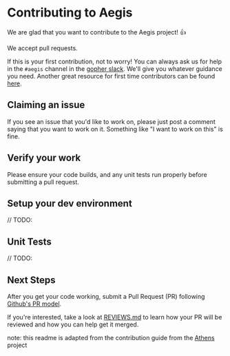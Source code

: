 # Contributing to Aegis
We are glad that you want to contribute to the Aegis project! 👍

We accept pull requests.

If this is your first contribution, not to worry! You can always ask us for help in the `#aegis` channel in the [gopher slack](https://invite.slack.golangbridge.org/). We'll give you whatever guidance you need. Another great resource for first time contributors can be found [here](https://github.com/firstcontributions/first-contributions/blob/master/README.md).

## Claiming an issue
If you see an issue that you'd like to work on, please just post a comment saying that you want to work on it. Something like "I want to work on this" is fine.

## Verify your work
Please ensure your code builds, and any unit tests run properly before submitting a pull request.

## Setup your dev environment
// TODO: 

## Unit Tests
// TODO: 

## Next Steps

After you get your code working, submit a Pull Request (PR) following 
[Github's PR model](https://help.github.com/articles/about-pull-requests/).

If you're interested, take a look at [REVIEWS.md](REVIEWS.md) to learn how
your PR will be reviewed and how you can help get it merged.

note: this readme is adapted from the contribution guide from the [Athens](https://github.com/gomods/athens) project